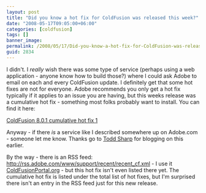 ```yaml
---
layout: post
title: "Did you know a hot fix for ColdFusion was released this week?"
date: "2008-05-17T09:05:00+06:00"
categories: [coldfusion]
tags: []
banner_image: 
permalink: /2008/05/17/Did-you-know-a-hot-fix-for-ColdFusion-was-released-this-week
guid: 2834
---
```


I didn't. I <i>really</i> wish there was some type of service (perhaps using a web application - anyone know how to build those?) where I could ask Adobe to email on each and every ColdFusion update. I definitely get that some hot fixes are not for everyone. Adobe recommends you only get a hot fix typically if it applies to an issue you are having, but this weeks release was a cumulative hot fix - something most folks probably want to install. You can find it here:

<a href="http://kb.adobe.com/selfservice/viewContent.do?externalId=kb403622&sliceId=1">ColdFusion 8.0.1 cumulative hot fix 1</a>

Anyway - if there <i>is</i> a service like I described somewhere up on Adobe.com - someone let me know. Thanks go to <a href="http://www.cfsilence.com/blog/client">Todd Sharp</a> for blogging on this earlier.

By the way - there is an RSS feed: <a href="http://rss.adobe.com/www/support/recent/recent_cf.xml">http://rss.adobe.com/www/support/recent/recent_cf.xml</a> - I use it <a href="http://www.coldfusionportal.org">ColdFusionPortal.org</a> - but this hot fix isn't even listed there yet. The cumulative hot fix is listed under the total list of hot fixes, but I'm surprised there isn't an entry in the RSS feed just for this new release.